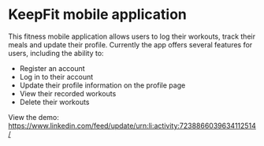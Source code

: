 # KeepFit mobile application

This fitness mobile application allows users to log their workouts, track their meals and update their profile. Currently the app offers several features for users, including the ability to:
- Register an account
- Log in to their account
- Update their profile information on the profile page
- View their recorded workouts
- Delete their workouts

View the demo: https://www.linkedin.com/feed/update/urn:li:activity:7238866039634112514/